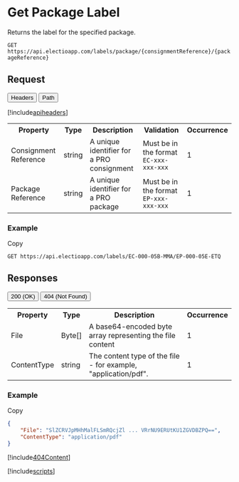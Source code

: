 # Get Package Label

Returns the label for the specified package.

`GET https://api.electioapp.com/labels/package/{consignmentReference}/{packageReference}`

## Request

<div class="tab">
    <button class="requestTabLinks" onclick="openRequestTab(event, 'headers')">Headers</button>
    <button class="requestTabLinks" onclick="openRequestTab(event, 'path')" id="defaultRequest">Path</button>
</div>

<div id="headers"  class="requestTabContent">

[!include[apiheaders](../includes/apiheaders.md)]

</div>

<div id="path"  class="requestTabContent">

<table>
    <tr>
        <th>Property</th>
        <th>Type</th>
        <th>Description</th>
        <th>Validation</th>
        <th>Occurrence</th>
    </tr>
    <tr>
        <td>Consignment Reference</td>
        <td>string</td>
        <td>A unique identifier for a PRO consignment </td>
        <td>Must be in the format <code>EC-xxx-xxx-xxx</code></td>
        <td>1</td>
    </tr>
    <tr>
        <td>Package Reference</td>
        <td>string</td>
        <td>A unique identifier for a PRO package </td>
        <td>Must be in the format <code>EP-xxx-xxx-xxx</code></td>
        <td>1</td>
    </tr>    
</table> 

<div class="copyheader">

### Example
<div class="copybutton" onclick="CopyToClipboard(this, 'requestExample')"><span class='glyphicon glyphicon-copy'></span><span class='copy'>Copy</span></div>

</div>

<div id="requestExample" class="copycontent"onclick="CopyToClipboard(this, 'requestExample')">

```
GET https://api.electioapp.com/labels/EC-000-05B-MMA/EP-000-05E-ETQ
```
</div>

</div>

## Responses

<div class="tab">
  <button class="responseTabLinks" onclick="openCity(event, '200')" id="defaultResponse">200 (OK)</button>
  <button class="responseTabLinks" onclick="openCity(event, '404')">404 (Not Found)</button>
</div>

<div id="200"  class="responseTabContent">

<table>
    <tr>
        <th>Property</th>
        <th>Type</th>
        <th>Description</th>
        <th>Occurrence</th>
    </tr>
    <tr>
        <td>File</td>
        <td>Byte[]</td>
        <td>A base64-encoded byte array representing the file content</td>
        <td>1</td>
    </tr>
    <tr>
        <td>ContentType</td>
        <td>string</td>
        <td>The content type of the file - for example, "application/pdf".</td>
        <td>1</td>
    </tr>    
</table> 

<div class="copyheader">
    
<h3>Example</h3>
<div class="copybutton" onclick="CopyToClipboard(this, '200example')"><span class='glyphicon glyphicon-copy'></span><span class='copy'>Copy</span></div>

</div>

<div id="200example" class="copycontent" onclick="CopyToClipboard(this, '200example')">

```json
{
    "File": "SlZCRVJpMHhMalFLSmRQcjZl ... VRrNU9ERUtKU1ZGVDBZPQ==",
    "ContentType": "application/pdf"
}
```
</div>

</div>

<div id="404"  class="responseTabContent">

[!include[404Content](../includes/404Content.md)]

</div>

[!include[scripts](../includes/scripts.md)]